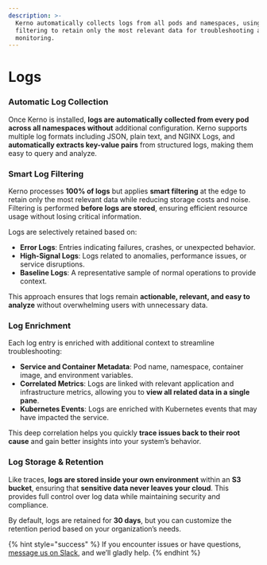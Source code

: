 ```yaml
---
description: >-
  Kerno automatically collects logs from all pods and namespaces, using smart
  filtering to retain only the most relevant data for troubleshooting and
  monitoring.
---
```


# Logs

### **Automatic Log Collection**

Once Kerno is installed, **logs are automatically collected from every pod across all namespaces without** additional configuration. Kerno supports multiple log formats including JSON, plain text, and NGINX Logs, and **automatically extracts key-value pairs** from structured logs, making them easy to query and analyze.

### **Smart Log Filtering**

Kerno processes **100% of logs** but applies **smart filtering** at the edge to retain only the most relevant data while reducing storage costs and noise. Filtering is performed **before logs are stored**, ensuring efficient resource usage without losing critical information.

Logs are selectively retained based on:

* **Error Logs**: Entries indicating failures, crashes, or unexpected behavior.
* **High-Signal Logs**: Logs related to anomalies, performance issues, or service disruptions.
* **Baseline Logs**: A representative sample of normal operations to provide context.

This approach ensures that logs remain **actionable, relevant, and easy to analyze** without overwhelming users with unnecessary data.

### **Log Enrichment**

Each log entry is enriched with additional context to streamline troubleshooting:

* **Service and Container Metadata**: Pod name, namespace, container image, and environment variables.
* **Correlated Metrics**: Logs are linked with relevant application and infrastructure metrics, allowing you to **view all related data in a single pane**.
* **Kubernetes Events**: Logs are enriched with Kubernetes events that may have impacted the service.

This deep correlation helps you quickly **trace issues back to their root cause** and gain better insights into your system’s behavior.

### **Log Storage & Retention**

Like traces, **logs are stored inside your own environment** within an **S3 bucket**, ensuring that **sensitive data never leaves your cloud**. This provides full control over log data while maintaining security and compliance.

By default, logs are retained for **30 days**, but you can customize the retention period based on your organization’s needs.

{% hint style="success" %}
If you encounter issues or have questions, [message us on Slack](https://join.slack.com/t/kerno-community/shared_invite/zt-2tiblmlpx-c05QvbiOEZ_lWUtxECUKWA), and we’ll gladly help.
{% endhint %}
